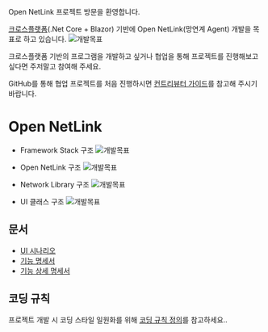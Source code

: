 Open NetLink 프로젝트 방문을 환영합니다.

[크로스플랫폼](https://ko.wikipedia.org/wiki/%ED%81%AC%EB%A1%9C%EC%8A%A4_%ED%94%8C%EB%9E%AB%ED%8F%BC)(.Net Core + Blazor) 기반에 Open NetLink(망연계 Agent) 개발을 목표로 하고 있습니다.
![개발목표](https://github.com/hanssak/OpenNetLink/content/1.JPG)

크로스플랫폼 기반의 프로그램을 개발하고 싶거나 협업을 통해 프로젝트를 진행해보고 싶다면 주저말고 참여해 주세요.

GitHub를 통해 협업 프로젝트를 처음 진행하시면 [컨트리뷰터 가이드](docs/CONTRIBUTE_GUIDE.md)를 참고해 주시기 바랍니다.

# Open NetLink
* Framework Stack 구조
![개발목표](https://github.com/hanssak/OpenNetLink/content/2.JPG)

* Open NetLink 구조
![개발목표](https://github.com/hanssak/OpenNetLink/content/3.JPG)

* Network Library 구조
![개발목표](https://github.com/hanssak/OpenNetLink/content/NetlinkLibrary_구조.JPG)

* UI 클래스 구조
![개발목표](https://github.com/hanssak/OpenNetLink/content/screan.JPG)

##  문서

* [UI 시나리오](https://github.com/hanssak/OpenNetLink/docs/NetLink_UI%EC%8B%9C%EB%82%98%EB%A6%AC%EC%98%A4_v1.0.pptx)
* [기능 명세서](https://github.com/hanssak/OpenNetLink/docs/NetLink_%EA%B8%B0%EB%8A%A5.%EB%A6%AC%EC%8A%A4%ED%8A%B8.Spec_V1.0.xlsx)
* [기능 상세 명세서](https://github.com/hanssak/OpenNetLink/docs/NetLink_%EA%B8%B0%EB%8A%A5%EB%A6%AC%EC%8A%A4%ED%8A%B8_%EC%83%81%EC%84%B8%EC%84%A4%EA%B3%84%EC%84%9C_V1.0.docx)
 
## 코딩 규칙

프로젝트 개발 시 코딩 스타일 일원화를 위해 [코딩 규칙 정의](https://github.com/hanssak/OpenNetLink/docs/CODING_ROLE.md)를 참고하세요..
